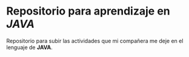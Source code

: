 # Repositorio para aprendizaje en *JAVA*

Repositorio para subir las actividades que mi compañera me deje en el lenguaje de **JAVA**.